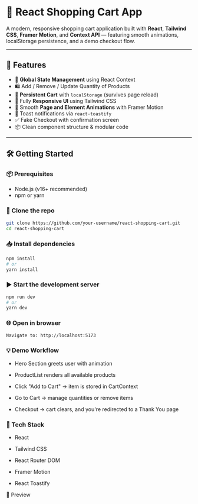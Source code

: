 # 🛒 React Shopping Cart App

A modern, responsive shopping cart application built with **React**, **Tailwind CSS**, **Framer Motion**, and **Context API** — featuring smooth animations, localStorage persistence, and a demo checkout flow.

---

## 🚀 Features

- 🧠 **Global State Management** using React Context
- 🛍️ Add / Remove / Update Quantity of Products
- 🔄 **Persistent Cart** with `localStorage` (survives page reload)
- 🎨 Fully **Responsive UI** using Tailwind CSS
- 🎉 Smooth **Page and Element Animations** with Framer Motion
- 🔔 Toast notifications via `react-toastify`
- ✅ Fake Checkout with confirmation screen
- 📦 Clean component structure & modular code

---

## 🛠️ Getting Started

### 📦 Prerequisites

- Node.js (v16+ recommended)
- npm or yarn

### 🚚 Clone the repo

```bash
git clone https://github.com/your-username/react-shopping-cart.git
cd react-shopping-cart
```

### 📥 Install dependencies

```bash
npm install
# or
yarn install
```

### ▶️ Start the development server

```bash
npm run dev
# or
yarn dev
```


### 🌐 Open in browser

```bash
Navigate to: http://localhost:5173
```


### 💡 Demo Workflow

* Hero Section greets user with animation

* ProductList renders all available products

* Click "Add to Cart" → item is stored in CartContext

* Go to Cart → manage quantities or remove items

* Checkout → cart clears, and you're redirected to a Thank You page


### 🧰 Tech Stack

* React

* Tailwind CSS

* React Router DOM

* Framer Motion

* React Toastify


📸 Preview
